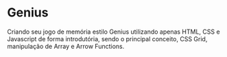 # Genius
Criando seu jogo de memória estilo Genius utilizando apenas HTML, CSS e Javascript de forma introdutória, sendo o principal conceito, CSS Grid, manipulação de Array e Arrow Functions.
